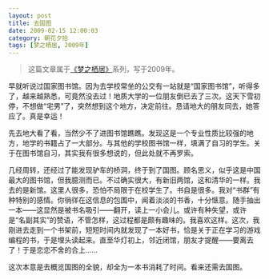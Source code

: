 ```yaml
---
layout: post
title: 去国图
date: 2009-02-15 12:00:03
category: 朝花夕拾
tags: [梦之栖居, 2009年]
---
```


> 这篇文章属于[《梦之栖居》](/posts/where-the-dreams-reside/)系列，写于2009年。
	
<!--more-->

早就听说过国家图书馆。因为去学校常坐的公交有一站就是“国家图书馆”，听得多了，越来越熟悉，可竟然没去过！地质大学的一位朋友倒已去了三次。这天下雪初停，不想做“宅男”了，突然想到这个地方，决定前往。恳请地大的朋友同去，她答应了。真是幸运！

先去地大看了看，当然少不了进图书馆瞧瞧。发现这是一个专业性质比较强的地方，地学的书籍占了一大部分。与其他的学校图书馆一样，填满了自习的学生。关于在图书馆自习，其实我有很多想说的，但此处就不再罗索。

几经周转，还经过了能发现驴车的桥洞，终于到了国图。顾名思义，似乎这是中国最大的图书馆，但我臆测而已。不过确实很大，有新旧两馆，这和清华的一样。我去的是新馆。这里人很多，恐怕不局限于在校学生了。书自是很多。我对“书群”有种特别的感情。你徜徉在这信息的包围中，闻着淡淡的书香，十分惬意。随手抽出一本——这显然是被书名吸引——翻开，读上一小会儿。或许有种失望，或许是“名副其实”的赞语，不管怎样，这过程都是颇有趣味的。我喜欢这样。这次，我刚进去走到一个书架前，短短时间内就发现了一本好书，恰是关于正在学习的游戏编程的书，于是埋头读起来。直至华灯初上，邻近闭馆，朋友才提醒——要离去了！于是恋恋不舍的合上……

这次本意是去概览国图的全貌，却全为一本书消耗了时间。看来还需去国图。